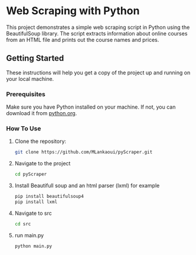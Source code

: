# Web Scraping with Python

This project demonstrates a simple web scraping script in Python using the BeautifulSoup library. The script extracts information about online courses from an HTML file and prints out the course names and prices.

## Getting Started

These instructions will help you get a copy of the project up and running on your local machine.

### Prerequisites

Make sure you have Python installed on your machine. If not, you can download it from [python.org](https://www.python.org/).

### How To Use

1. Clone the repository:

   ```bash
   git clone https://github.com/MLankaoui/pyScraper.git
2. Navigate to the project
   ```bash
   cd pyScraper
3. Install Beautifull soup and an html parser (lxml) for example
   ```bash
   pip install beautifulsoup4
   pip install lxml

4. Navigate to src
   ```bash
   cd src
5. run main.py
   ```bash
   python main.py